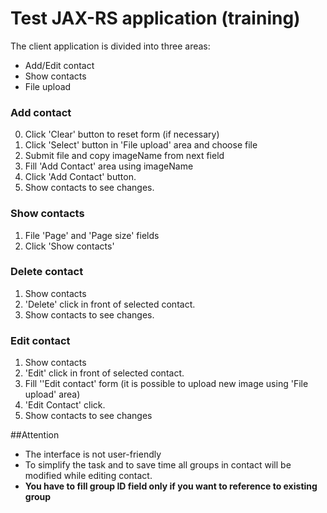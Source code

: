 # Test JAX-RS application (training)

The client application is divided into three areas:

* Add/Edit contact
* Show contacts
* File upload

### Add contact

0. Click 'Clear' button to reset form (if necessary)
1. Click 'Select' button in 'File upload' area and choose file
2. Submit file and copy imageName from next field
3. Fill 'Add Contact' area using imageName
4. Click 'Add Contact' button.
5. Show contacts to see changes.

### Show contacts

1. File 'Page' and 'Page size' fields
2. Click 'Show contacts'

### Delete contact

1. Show contacts
2. 'Delete' click in front of selected contact.
3. Show contacts to see changes.

### Edit contact

1. Show contacts
2. 'Edit' click in front of selected contact.
3. Fill ''Edit contact' form (it is possible to upload new image using 'File upload' area)
4. 'Edit Contact' click.
5. Show contacts to see changes

##Attention

* The interface is not user-friendly
* To simplify the task and to save time all groups in contact will be modified
while editing contact.
* **You have to fill group ID field only if you want to reference to existing group**


